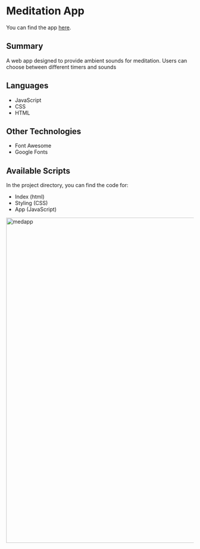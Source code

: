 # Meditation App

You can find the app [here](https://noelledons.github.io/meditationapp.github.io/).

## Summary
A web app designed to provide ambient sounds for meditation. Users can choose between different timers and sounds

## Languages
- JavaScript
- CSS 
- HTML

## Other Technologies
- Font Awesome
- Google Fonts

## Available Scripts
In the project directory, you can find the code for:

- Index (html)
- Styling (CSS)
- App (JavaScript)

<img width="873" alt="medapp" src="https://user-images.githubusercontent.com/73482293/97766697-8254ff80-1b0f-11eb-9f20-5d6964739190.PNG">
